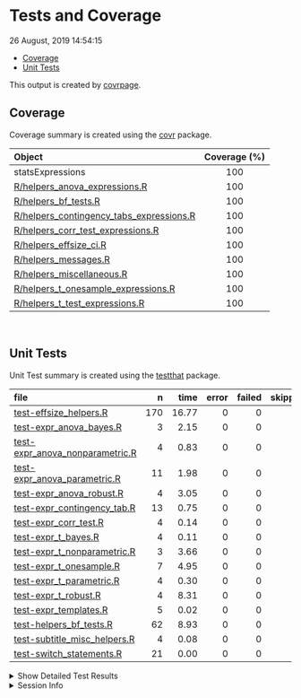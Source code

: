 Tests and Coverage
================
26 August, 2019 14:54:15

  - [Coverage](#coverage)
  - [Unit Tests](#unit-tests)

This output is created by
[covrpage](https://github.com/metrumresearchgroup/covrpage).

## Coverage

Coverage summary is created using the
[covr](https://github.com/r-lib/covr) package.

| Object                                                                                     | Coverage (%) |
| :----------------------------------------------------------------------------------------- | :----------: |
| statsExpressions                                                                           |     100      |
| [R/helpers\_anova\_expressions.R](../R/helpers_anova_expressions.R)                        |     100      |
| [R/helpers\_bf\_tests.R](../R/helpers_bf_tests.R)                                          |     100      |
| [R/helpers\_contingency\_tabs\_expressions.R](../R/helpers_contingency_tabs_expressions.R) |     100      |
| [R/helpers\_corr\_test\_expressions.R](../R/helpers_corr_test_expressions.R)               |     100      |
| [R/helpers\_effsize\_ci.R](../R/helpers_effsize_ci.R)                                      |     100      |
| [R/helpers\_messages.R](../R/helpers_messages.R)                                           |     100      |
| [R/helpers\_miscellaneous.R](../R/helpers_miscellaneous.R)                                 |     100      |
| [R/helpers\_t\_onesample\_expressions.R](../R/helpers_t_onesample_expressions.R)           |     100      |
| [R/helpers\_t\_test\_expressions.R](../R/helpers_t_test_expressions.R)                     |     100      |

<br>

## Unit Tests

Unit Test summary is created using the
[testthat](https://github.com/r-lib/testthat) package.

| file                                                                          |   n |  time | error | failed | skipped | warning |
| :---------------------------------------------------------------------------- | --: | ----: | ----: | -----: | ------: | ------: |
| [test-effsize\_helpers.R](testthat/test-effsize_helpers.R)                    | 170 | 16.77 |     0 |      0 |       0 |       0 |
| [test-expr\_anova\_bayes.R](testthat/test-expr_anova_bayes.R)                 |   3 |  2.15 |     0 |      0 |       0 |       0 |
| [test-expr\_anova\_nonparametric.R](testthat/test-expr_anova_nonparametric.R) |   4 |  0.83 |     0 |      0 |       0 |       0 |
| [test-expr\_anova\_parametric.R](testthat/test-expr_anova_parametric.R)       |  11 |  1.98 |     0 |      0 |       0 |       0 |
| [test-expr\_anova\_robust.R](testthat/test-expr_anova_robust.R)               |   4 |  3.05 |     0 |      0 |       0 |       0 |
| [test-expr\_contingency\_tab.R](testthat/test-expr_contingency_tab.R)         |  13 |  0.75 |     0 |      0 |       0 |       0 |
| [test-expr\_corr\_test.R](testthat/test-expr_corr_test.R)                     |   4 |  0.14 |     0 |      0 |       0 |       0 |
| [test-expr\_t\_bayes.R](testthat/test-expr_t_bayes.R)                         |   4 |  0.11 |     0 |      0 |       0 |       0 |
| [test-expr\_t\_nonparametric.R](testthat/test-expr_t_nonparametric.R)         |   3 |  3.66 |     0 |      0 |       0 |       0 |
| [test-expr\_t\_onesample.R](testthat/test-expr_t_onesample.R)                 |   7 |  4.95 |     0 |      0 |       0 |       0 |
| [test-expr\_t\_parametric.R](testthat/test-expr_t_parametric.R)               |   4 |  0.30 |     0 |      0 |       0 |       0 |
| [test-expr\_t\_robust.R](testthat/test-expr_t_robust.R)                       |   4 |  8.31 |     0 |      0 |       0 |       0 |
| [test-expr\_templates.R](testthat/test-expr_templates.R)                      |   5 |  0.02 |     0 |      0 |       0 |       0 |
| [test-helpers\_bf\_tests.R](testthat/test-helpers_bf_tests.R)                 |  62 |  8.93 |     0 |      0 |       0 |       0 |
| [test-subtitle\_misc\_helpers.R](testthat/test-subtitle_misc_helpers.R)       |   4 |  0.08 |     0 |      0 |       0 |       0 |
| [test-switch\_statements.R](testthat/test-switch_statements.R)                |  21 |  0.00 |     0 |      0 |       0 |       0 |

<details closed>

<summary> Show Detailed Test Results </summary>

| file                                                                               | context                                    | test                                                                  | status |  n |  time |
| :--------------------------------------------------------------------------------- | :----------------------------------------- | :-------------------------------------------------------------------- | :----- | -: | ----: |
| [test-effsize\_helpers.R](testthat/test-effsize_helpers.R#L11)                     | effsize\_t\_parametric                     | effsize works for Cohen’s d and Hedge’s g (between - without NA)      | PASS   | 29 |  0.04 |
| [test-effsize\_helpers.R](testthat/test-effsize_helpers.R#L181_L184)               | effsize\_t\_parametric                     | effsize works for Cohen’s d and Hedge’s g (between - with NA)         | PASS   | 24 |  0.02 |
| [test-effsize\_helpers.R](testthat/test-effsize_helpers.R#L329_L335)               | effsize\_t\_parametric                     | effsize works for Cohen’s d and Hedge’s g (within - without NA)       | PASS   | 26 |  0.03 |
| [test-effsize\_helpers.R](testthat/test-effsize_helpers.R#L534_L543)               | effsize\_t\_parametric                     | effsize works for Cohen’s d and Hedge’s g (within - with NA)          | PASS   | 23 |  0.03 |
| [test-effsize\_helpers.R](testthat/test-effsize_helpers.R#L756)                    | effsize\_t\_parametric                     | effsize works for one sample test                                     | PASS   | 14 |  0.02 |
| [test-effsize\_helpers.R](testthat/test-effsize_helpers.R#L827)                    | t1way\_ci                                  | t1way\_ci works                                                       | PASS   | 13 | 15.14 |
| [test-effsize\_helpers.R](testthat/test-effsize_helpers.R#L902)                    | test\_yuend\_ci                            | Yuen’s test on trimmed means for dependent samples works              | PASS   | 18 |  1.15 |
| [test-effsize\_helpers.R](testthat/test-effsize_helpers.R#L992)                    | robcor\_ci                                 | robcor\_ci works                                                      | PASS   | 23 |  0.34 |
| [test-expr\_anova\_bayes.R](testthat/test-expr_anova_bayes.R#L38)                  | expr\_anova\_bayes                         | expr\_anova\_bayes works (between-subjects)                           | PASS   |  1 |  0.03 |
| [test-expr\_anova\_bayes.R](testthat/test-expr_anova_bayes.R#L78)                  | expr\_anova\_bayes                         | expr\_anova\_bayes works (within-subjects)                            | PASS   |  1 |  0.20 |
| [test-expr\_anova\_bayes.R](testthat/test-expr_anova_bayes.R#L118)                 | expr\_anova\_bayes                         | expr\_anova\_bayes works (within-subjects) - with NA                  | PASS   |  1 |  1.92 |
| [test-expr\_anova\_nonparametric.R](testthat/test-expr_anova_nonparametric.R#L56)  | expr\_anova\_nonparametric                 | between-subjects - data with and without NAs                          | PASS   |  2 |  0.34 |
| [test-expr\_anova\_nonparametric.R](testthat/test-expr_anova_nonparametric.R#L161) | expr\_anova\_nonparametric                 | within-subjects - data with and without NAs                           | PASS   |  2 |  0.49 |
| [test-expr\_anova\_parametric.R](testthat/test-expr_anova_parametric.R#L57)        | expr\_anova\_parametric - between-subjects | parametric anova subtitles work (without NAs)                         | PASS   |  1 |  0.03 |
| [test-expr\_anova\_parametric.R](testthat/test-expr_anova_parametric.R#L117)       | expr\_anova\_parametric - between-subjects | parametric anova subtitles work (with NAs)                            | PASS   |  1 |  0.52 |
| [test-expr\_anova\_parametric.R](testthat/test-expr_anova_parametric.R#L176)       | expr\_anova\_parametric - between-subjects | parametric anova subtitles with partial omega-squared                 | PASS   |  1 |  0.07 |
| [test-expr\_anova\_parametric.R](testthat/test-expr_anova_parametric.R#L236)       | expr\_anova\_parametric - between-subjects | parametric anova subtitles with partial eta-squared and data with NAs | PASS   |  1 |  0.03 |
| [test-expr\_anova\_parametric.R](testthat/test-expr_anova_parametric.R#L347)       | expr\_anova\_parametric - between-subjects | parametric anova subtitles with partial eta-squared and data with NAs | PASS   |  2 |  0.11 |
| [test-expr\_anova\_parametric.R](testthat/test-expr_anova_parametric.R#L412)       | expr\_anova\_parametric - within-subjects  | parametric anova subtitles work (without NAs)                         | PASS   |  1 |  0.46 |
| [test-expr\_anova\_parametric.R](testthat/test-expr_anova_parametric.R#L472)       | expr\_anova\_parametric - within-subjects  | parametric anova subtitles work (with NAs)                            | PASS   |  2 |  0.22 |
| [test-expr\_anova\_parametric.R](testthat/test-expr_anova_parametric.R#L583)       | expr\_anova\_parametric - within-subjects  | parametric anova subtitles work (catch bad data)                      | PASS   |  1 |  0.43 |
| [test-expr\_anova\_parametric.R](testthat/test-expr_anova_parametric.R#L660_L690)  | expr\_anova\_parametric - within-subjects  | checking warning message when too few obs                             | PASS   |  1 |  0.11 |
| [test-expr\_anova\_robust.R](testthat/test-expr_anova_robust.R#L58)                | expr\_anova\_robust                        | expr\_anova\_robust works - between-subjects                          | PASS   |  2 |  3.00 |
| [test-expr\_anova\_robust.R](testthat/test-expr_anova_robust.R#L155)               | expr\_anova\_robust                        | expr\_anova\_robust works - within-subjects                           | PASS   |  2 |  0.05 |
| [test-expr\_contingency\_tab.R](testthat/test-expr_contingency_tab.R#L60)          | expr\_contingency\_tab                     | expr\_contingency\_tab works - data without NAs                       | PASS   |  2 |  0.32 |
| [test-expr\_contingency\_tab.R](testthat/test-expr_contingency_tab.R#L161)         | expr\_contingency\_tab                     | expr\_contingency\_tab works - data with NAs                          | PASS   |  1 |  0.05 |
| [test-expr\_contingency\_tab.R](testthat/test-expr_contingency_tab.R#L245)         | expr\_contingency\_tab\_paired             | paired expr\_contingency\_tab works - counts data without NAs         | PASS   |  1 |  0.06 |
| [test-expr\_contingency\_tab.R](testthat/test-expr_contingency_tab.R#L344)         | expr\_contingency\_tab\_paired             | paired expr\_contingency\_tab works - with NAs                        | PASS   |  1 |  0.05 |
| [test-expr\_contingency\_tab.R](testthat/test-expr_contingency_tab.R#L427)         | expr\_contingency\_tab\_paired             | paired data 4-by-4                                                    | PASS   |  1 |  0.06 |
| [test-expr\_contingency\_tab.R](testthat/test-expr_contingency_tab.R#L487)         | expr\_contingency\_tab\_gof                | Goodness of Fit expr\_contingency\_tab works without counts           | PASS   |  2 |  0.08 |
| [test-expr\_contingency\_tab.R](testthat/test-expr_contingency_tab.R#L584)         | expr\_contingency\_tab\_gof                | Goodness of Fit expr\_contingency\_tab works with counts              | PASS   |  1 |  0.06 |
| [test-expr\_contingency\_tab.R](testthat/test-expr_contingency_tab.R#L638)         | expr\_contingency\_tab\_gof                | works with dataframes with NAs and with ratio                         | PASS   |  1 |  0.03 |
| [test-expr\_contingency\_tab.R](testthat/test-expr_contingency_tab.R#L653_L656)    | expr\_contingency\_tab\_gof                | works even in edge cases                                              | PASS   |  3 |  0.04 |
| [test-expr\_corr\_test.R](testthat/test-expr_corr_test.R#L54)                      | expr\_corr\_test                           | expr\_corr\_test works - nonparametric                                | PASS   |  1 |  0.09 |
| [test-expr\_corr\_test.R](testthat/test-expr_corr_test.R#L112)                     | expr\_corr\_test                           | expr\_corr\_test works - parametric                                   | PASS   |  1 |  0.00 |
| [test-expr\_corr\_test.R](testthat/test-expr_corr_test.R#L169)                     | expr\_corr\_test                           | expr\_corr\_test works - robust                                       | PASS   |  1 |  0.04 |
| [test-expr\_corr\_test.R](testthat/test-expr_corr_test.R#L211)                     | expr\_corr\_test                           | expr\_corr\_test works - bayes                                        | PASS   |  1 |  0.01 |
| [test-expr\_t\_bayes.R](testthat/test-expr_t_bayes.R#L42)                          | expr\_t\_bayes                             | expr\_t\_bayes works - between-subjects design                        | PASS   |  1 |  0.02 |
| [test-expr\_t\_bayes.R](testthat/test-expr_t_bayes.R#L83)                          | expr\_t\_bayes                             | expr\_t\_bayes works - between-subjects design - with NA              | PASS   |  1 |  0.01 |
| [test-expr\_t\_bayes.R](testthat/test-expr_t_bayes.R#L160)                         | expr\_t\_bayes                             | expr\_t\_bayes\_paired works - within-subjects design                 | PASS   |  1 |  0.04 |
| [test-expr\_t\_bayes.R](testthat/test-expr_t_bayes.R#L199)                         | expr\_t\_bayes                             | expr\_t\_bayes\_paired works - within-subjects design - with NA       | PASS   |  1 |  0.04 |
| [test-expr\_t\_nonparametric.R](testthat/test-expr_t_nonparametric.R#L51)          | expr\_t\_nonparametric                     | expr\_t\_nonparametric works - between-subjects design                | PASS   |  1 |  1.67 |
| [test-expr\_t\_nonparametric.R](testthat/test-expr_t_nonparametric.R#L97_L101)     | expr\_t\_nonparametric                     | expr\_t\_nonparametric works - within-subjects design                 | PASS   |  2 |  1.99 |
| [test-expr\_t\_onesample.R](testthat/test-expr_t_onesample.R#L198)                 | expr\_t\_onesample                         | expr\_t\_onesample parametric works                                   | PASS   |  4 |  0.17 |
| [test-expr\_t\_onesample.R](testthat/test-expr_t_onesample.R#L255)                 | expr\_t\_onesample                         | expr\_t\_onesample non-parametric works                               | PASS   |  1 |  4.45 |
| [test-expr\_t\_onesample.R](testthat/test-expr_t_onesample.R#L305)                 | expr\_t\_onesample                         | expr\_t\_onesample robust works                                       | PASS   |  1 |  0.22 |
| [test-expr\_t\_onesample.R](testthat/test-expr_t_onesample.R#L346)                 | expr\_t\_onesample                         | expr\_t\_onesample bayes factor works                                 | PASS   |  1 |  0.11 |
| [test-expr\_t\_parametric.R](testthat/test-expr_t_parametric.R#L61)                | expr\_t\_parametric                        | parametric t-test works (between-subjects without NAs)                | PASS   |  1 |  0.07 |
| [test-expr\_t\_parametric.R](testthat/test-expr_t_parametric.R#L125)               | expr\_t\_parametric                        | parametric t-test works (between-subjects with NAs)                   | PASS   |  1 |  0.04 |
| [test-expr\_t\_parametric.R](testthat/test-expr_t_parametric.R#L183)               | expr\_t\_parametric                        | parametric t-test works (within-subjects without NAs)                 | PASS   |  1 |  0.11 |
| [test-expr\_t\_parametric.R](testthat/test-expr_t_parametric.R#L239)               | expr\_t\_parametric                        | parametric t-test works (within-subjects with NAs)                    | PASS   |  1 |  0.08 |
| [test-expr\_t\_robust.R](testthat/test-expr_t_robust.R#L54)                        | expr\_t\_robust                            | expr\_t\_robust - within-subjects - without NAs                       | PASS   |  2 |  4.97 |
| [test-expr\_t\_robust.R](testthat/test-expr_t_robust.R#L128)                       | expr\_t\_robust                            | expr\_t\_robust - within-subjects - with NAs                          | PASS   |  1 |  2.20 |
| [test-expr\_t\_robust.R](testthat/test-expr_t_robust.R#L183)                       | expr\_t\_robust                            | expr\_t\_robust - between-subjects - without NAs                      | PASS   |  1 |  1.14 |
| [test-expr\_templates.R](testthat/test-expr_templates.R#L56)                       | expr\_templates                            | checking if subtitle template works without any parameter             | PASS   |  1 |  0.00 |
| [test-expr\_templates.R](testthat/test-expr_templates.R#L116)                      | expr\_templates                            | checking if subtitle template works with a single parameter           | PASS   |  2 |  0.02 |
| [test-expr\_templates.R](testthat/test-expr_templates.R#L197)                      | expr\_templates                            | checking if subtitle template works with two parameters               | PASS   |  2 |  0.00 |
| [test-helpers\_bf\_tests.R](testthat/test-helpers_bf_tests.R#L20)                  | helpers\_bf\_tests                         | bayes factor (correlation)                                            | PASS   |  5 |  0.03 |
| [test-helpers\_bf\_tests.R](testthat/test-helpers_bf_tests.R#L57)                  | helpers\_bf\_tests                         | bayes factor (independent samples t-test)                             | PASS   |  6 |  0.08 |
| [test-helpers\_bf\_tests.R](testthat/test-helpers_bf_tests.R#L103)                 | helpers\_bf\_tests                         | bayes factor (paired t-test)                                          | PASS   |  7 |  0.09 |
| [test-helpers\_bf\_tests.R](testthat/test-helpers_bf_tests.R#L144)                 | helpers\_bf\_tests                         | bayes factor (one sample t-test)                                      | PASS   |  7 |  0.08 |
| [test-helpers\_bf\_tests.R](testthat/test-helpers_bf_tests.R#L210)                 | helpers\_bf\_tests                         | bayes factor (between-subjects - anova)                               | PASS   |  9 |  0.20 |
| [test-helpers\_bf\_tests.R](testthat/test-helpers_bf_tests.R#L318)                 | helpers\_bf\_tests                         | bayes factor (within-subjects - anova)                                | PASS   |  9 |  1.94 |
| [test-helpers\_bf\_tests.R](testthat/test-helpers_bf_tests.R#L383)                 | helpers\_bf\_tests                         | bayes factor (proportion test)                                        | PASS   |  6 |  6.36 |
| [test-helpers\_bf\_tests.R](testthat/test-helpers_bf_tests.R#L477)                 | helpers\_bf\_tests                         | bayes factor (contingency tab)                                        | PASS   | 10 |  0.14 |
| [test-helpers\_bf\_tests.R](testthat/test-helpers_bf_tests.R#L553)                 | helpers\_bf\_tests                         | bayes factor caption maker check                                      | PASS   |  1 |  0.00 |
| [test-helpers\_bf\_tests.R](testthat/test-helpers_bf_tests.R#L583_L601)            | helpers\_bf\_tests                         | bayes factor caption maker check                                      | PASS   |  2 |  0.01 |
| [test-subtitle\_misc\_helpers.R](testthat/test-subtitle_misc_helpers.R#L27)        | long\_to\_wide\_converter                  | long\_to\_wide\_converter works                                       | PASS   |  4 |  0.08 |
| [test-switch\_statements.R](testthat/test-switch_statements.R#L8)                  | switch statements                          | switch for effct size type works                                      | PASS   | 13 |  0.00 |
| [test-switch\_statements.R](testthat/test-switch_statements.R#L30)                 | switch statements                          | switch for stats type works                                           | PASS   |  8 |  0.00 |

</details>

<details>

<summary> Session Info </summary>

| Field    | Value                            |
| :------- | :------------------------------- |
| Version  | R version 3.6.1 (2019-07-05)     |
| Platform | x86\_64-w64-mingw32/x64 (64-bit) |
| Running  | Windows 10 x64 (build 16299)     |
| Language | English\_United States           |
| Timezone | America/New\_York                |

| Package  | Version |
| :------- | :------ |
| testthat | 2.2.1   |
| covr     | 3.3.1   |
| covrpage | 0.0.70  |

</details>

<!--- Final Status : pass --->
